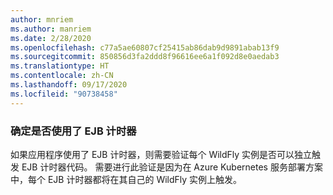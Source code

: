 ```yaml
---
author: mnriem
ms.author: manriem
ms.date: 2/28/2020
ms.openlocfilehash: c77a5ae60807cf25415ab86dab9d9891abab13f9
ms.sourcegitcommit: 850856d3fa2ddd8f96616ee6a1f092d8e0aedab3
ms.translationtype: HT
ms.contentlocale: zh-CN
ms.lasthandoff: 09/17/2020
ms.locfileid: "90738458"
---
```

### <a name="determine-whether-ejb-timers-are-in-use"></a>确定是否使用了 EJB 计时器

如果应用程序使用了 EJB 计时器，则需要验证每个 WildFly 实例是否可以独立触发 EJB 计时器代码。 需要进行此验证是因为在 Azure Kubernetes 服务部署方案中，每个 EJB 计时器都将在其自己的 WildFly 实例上触发。
